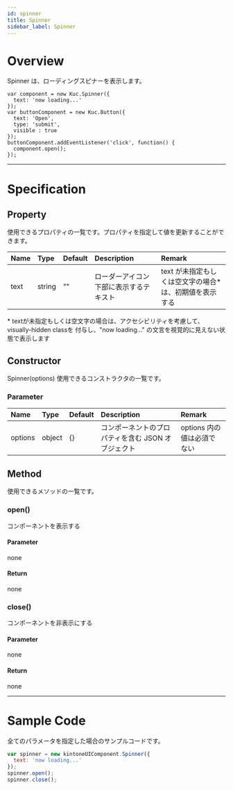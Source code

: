 ```yaml
---
id: spinner
title: Spinner
sidebar_label: Spinner
---
```


# Overview

Spinner は、ローディングスピナーを表示します。

```KUCComponentRenderer {"id":"spinner_render"}
var component = new Kuc.Spinner({
  text: 'now loading...'
});
var buttonComponent = new Kuc.Button({
  text: 'Open',
  type: 'submit',
  visible : true
});
buttonComponent.addEventListener('click', function() {
  component.open();
});
```
---
# Specification

## Property

使用できるプロパティの一覧です。プロパティを指定して値を更新することができます。

| Name | Type | Default | Description | Remark |
| :--- | :--- | :--- | :--- | :--- |
| text | string | "" | ローダーアイコン下部に表示するテキスト | text が未指定もしくは空文字の場合*は、初期値を表示する |

\* textが未指定もしくは空文字の場合は、アクセシビリティを考慮して、visually-hidden classを
付与し、"now loading…" の文言を視覚的に見えない状態で表示します

## Constructor

Spinner(options)
使用できるコンストラクタの一覧です。

### Parameter
| Name | Type | Default | Description | Remark |
| :--- | :--- | :--- | :--- | :--- |
| options | object | {} | コンポーネントのプロパティを含む JSON オブジェクト | options 内の値は必須でない |

## Method
使用できるメソッドの一覧です。

### open()
コンポーネントを表示する

#### Parameter
none

#### Return
none

### close()
コンポーネントを非表示にする

#### Parameter
none

#### Return
none

---
# Sample Code

全てのパラメータを指定した場合のサンプルコードです。

```javascript
var spinner = new kintoneUIComponent.Spinner({
  text: 'now loading...'
});
spinner.open();
spinner.close();
```
